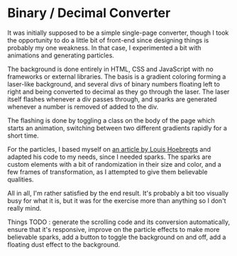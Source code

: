 # Binary / Decimal Converter
It was initially supposed to be a simple single-page converter, though I took the opportunity to do a little bit of front-end since designing things is probably my one weakness. In that case, I experimented a bit with animations and generating particles.

The background is done entirely in HTML, CSS and JavaScript with no frameworks or external libraries. The basis is a gradient coloring forming a laser-like background, and several divs of binary numbers floating left to right and being converted to decimal as they go through the laser. The laser itself flashes whenever a div passes through, and sparks are generated whenever a number is removed of added to the div.

The flashing is done by toggling a class on the body of the page which starts an animation, switching between two different gradients rapidly for a short time.

For the particles, I based myself on [an article by Louis Hoebregts](https://css-tricks.com/playing-with-particles-using-the-web-animations-api/) and adapted his code to my needs, since I needed sparks. The sparks are custom elements with a bit of randomization in their size and color, and a few frames of transformation, as I attempted to give them believable qualities.

All in all, I'm rather satisfied by the end result. It's probably a bit too visually busy for what it is, but it was for the exercise more than anything so I don't really mind.

Things TODO : generate the scrolling code and its conversion automatically, ensure that it's responsive, improve on the particle effects to make more believable sparks, add a button to toggle the background on and off, add a floating dust effect to the background.
